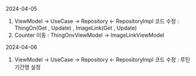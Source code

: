 2024-04-05
1. ViewModel -> UseCase -> Repository <- RepositoryImpl 코드 수정 : ThingOn(Get , Update) , ImageLink(Get , Update)
2. Counter 이동 : ThingOnvViewModel -> ImageLinkViewModel

2024-04-06
1. ViewModel -> UseCase -> Repository <- RepositoryImpl 코드 수정 : 루틴 기간명 설정

